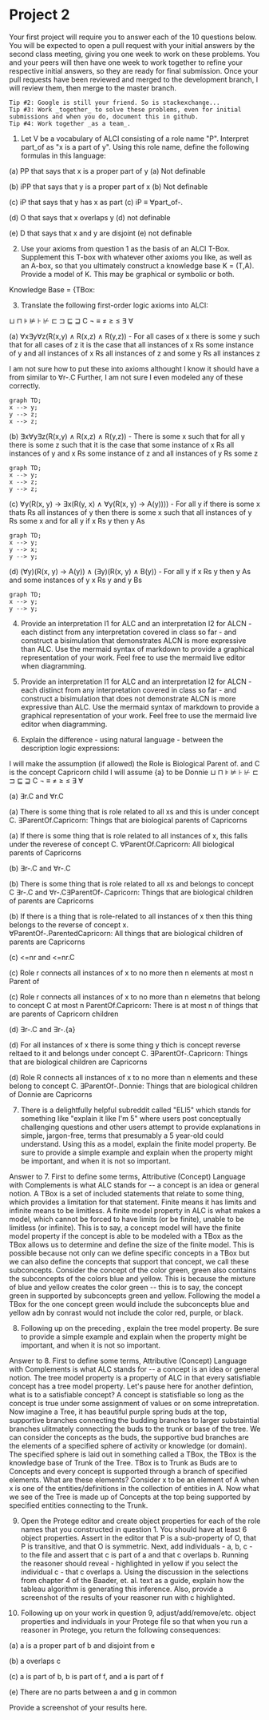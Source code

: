 # Project 2

Your first project will require you to answer each of the 10 questions below.  You will be expected to open a pull request with your initial answers by the second class meeting, giving you one week to work on these problems. You and your peers will then have one week to work together to refine your respective initial answers, so they are ready for final submission. Once your pull requests have been reviewed and merged to the development branch, I will review them, then merge to the master branch. 

```Tip #1: Carefully study the Baader, et. al. selections assigned on bisimulation; it is deceptively subtle, and quite powerful. 
Tip #2: Google is still your friend. So is stackexchange...
Tip #3: Work _together_ to solve these problems, even for initial submissions and when you do, document this in github. 
Tip #4: Work together _as a team_. 
```

1. Let V be a vocabulary of ALCI consisting of a role name "P". Interpret part_of as "x is a part of y". Using this role name, define the following formulas in this language:

  (a)  PP that says that x is a proper part of y
  (a) Not definable 
  
  (b) iPP that says that y is a proper part of x
  (b) Not definable 
  
  (c) iP that says that y has x as part 
  (c) iP ≡ ∀part_of-.
   
  (d)  O that says that x overlaps y
  (d)  not definable 
  
  (e)  D that says that x and y are disjoint 
  (e)  not definable 
  
2. Use your axioms from question 1 as the basis of an ALCI T-Box. Supplement this T-box with whatever other axioms you like, as well as an A-box, so that you ultimately construct a knowledge base K = (T,A). Provide a model of K. This may be graphical or symbolic or both.

Knowledge Base = {TBox: 

3. Translate the following first-order logic axioms into ALCI:

⊔ ⊓ ⊧ ⊭ ⊦ ⊬ ⊏ ⊐ ⊑ ⊒ C ¬ ≡ ≠ ≥ ≤ ∃ ∀

(a) ∀x∃y∀z(R(x,y) ∧ R(x,z) ∧ R(y,z)) - For all cases of x there is some y such that for all cases of z it is the case that all instances of x Rs some instance of y and all instances of x Rs all instances of z and some y Rs all instances z
 
 I am not sure how to put these into axioms althought I know it should have a from similar to ∀r-.C Further, I am not sure I even modeled any of these correctly.

```mermaid
graph TD;
x --> y;
y --> z;
x --> z;
```

(b) ∃x∀y∃z(R(x,y) ∧ R(x,z) ∧ R(y,z)) - There is some x such that for all y there is some z such that it is the case that some instance of x Rs all instances of y and x Rs some instance of z and all instances of y Rs some z

```mermaid
graph TD;
x --> y;
x --> z;
y --> z;
```

(c) ∀y(R(x, y) → ∃x(R(y, x) ∧ ∀y(R(x, y) → A(y)))) - For all y if there is some x thats Rs all instances of y then there is some x such that all instances of y Rs some x and for all y if x Rs y then y As

```mermaid
graph TD;
x --> y;
y --> x;
y --> y;
```

(d) (∀y)(R(x, y) → A(y)) ∧ (∃y)(R(x, y) ∧ B(y)) - For all y if x Rs y then y As and some instances of y x Rs y and y Bs

```mermaid
graph TD;
x --> y;
y --> y;
```

4. Provide an interpretation I1 for ALC and an interpretation I2 for ALCN - each distinct from any interpretation covered in class so far - and construct a bisimulation that demonstrates ALCN is more expressive than ALC. Use the mermaid syntax of markdown to provide a graphical representation of your work. Feel free to use the mermaid live editor when diagramming.



5. Provide an interpretation I1 for ALC and an interpretation I2 for ALCN - each distinct from any interpretation covered in class so far - and construct a bisimulation that does not demonstrate ALCN is more expressive than ALC. Use the mermaid syntax of markdown to provide a graphical representation of your work. Feel free to use the mermaid live editor when diagramming.



6. Explain the difference - using natural language - between the description logic expressions:

I will make the assumption (if allowed) the Role is Biological Parent of. and C is the concept Capricorn child
I will assume {a} to be Donnie
⊔ ⊓ ⊧ ⊭ ⊦ ⊬ ⊏ ⊐ ⊑ ⊒ C ¬ ≡ ≠ ≥ ≤ ∃ ∀

(a) ∃r.C and ∀r.C

(a) There is some thing that is role related to all xs and this is under concept C. 
    ∃ParentOf.Capricorn: Things that are biological parents of Capricorns

(a) If there is some thing that is role related to all instances of x, this falls under the reverese of concept C.
    ∀ParentOf.Capricorn: All biological parents of Capricorns 

(b) ∃r-.C and ∀r-.C

(b) There is some thing that is role related to all xs and belongs to concept C
    ∃r-.C and ∀r-.C∃ParentOf-.Capricorn: Things that are biological children of parents are Capricorns 

(b) If there is a thing that is role-related to all instances of x then this thing belongs to the reverse of concept x.  
    ∀ParentOf-.ParentedCapricorn: All things that are biological children of parents are Capricorns

(c) <=nr and <=nr.C

(c) Role r connects all instances of x to no more then n elements
    at most n Parent of

(c) Role r connects all instances of x to no more than n elemetns that belong to concept C
    at most n ParentOf.Capricorn: There is at most n of things that are parents of Capricorn children

(d) ∃r-.C and ∃r-.{a} 

(d) For all instances of x there is some thing y thich is concept reverse reltaed to it and belongs under concept C.
    ∃ParentOf-.Capricorn: Things that are biological children are Capricorns

(d) Role R connects all instances of x to no more than n elements and these belong to concept C.
    ∃ParentOf-.Donnie: Things that are biological children of Donnie are Capricorns

7. There is a delightfully helpful subreddit called "ELI5" which stands for something like "explain it like I'm 5" where users post conceptually challenging questions and other users attempt to provide explanations in simple, jargon-free, terms that presumably a 5 year-old could understand. Using this as a model, explain the finite model property. Be sure to provide a simple example and explain when the property might be important, and when it is not so important.

Answer to 7. First to define some terms, Attributive (Concept) Language with Complements is what ALC stands for -- a concept is an idea or general notion. A TBox is a set of included statements that relate to some thing, which provides a limitation for that statement. Finite means it has limits and infinite means to be limitless.  A finite model property in ALC is what makes a model, which cannot be forced to have limits (or be finite), unable to be limitless (or infinite). This is to say, a concept model will have the finite model property if the concept is able to be modeled with a TBox as the TBox allows us to determine and define the size of the finite model. This is possible because not only can we define specific concepts in a TBox but we can also define the concepts that support that concept, we call these subconcepts. Consider the concept of the color green, green also contains the subconcepts of the colors blue and yellow. This is because the mixture of blue and yellow creates the color green -- this is to say, the concept green in supported by subconcepts green and yellow. Following the model a TBox for the one concept green would include the subconcepts blue and yellow adn by conrast would not include the color red, purple, or black. 

8. Following up on the preceding , explain the tree model property. Be sure to provide a simple example and explain when the property might be important, and when it is not so important.

Answer to 8. First to define some terms, Attributive (Concept) Language with Complements is what ALC stands for -- a concept is an idea or general notion. The tree model property is a property of ALC in that every satisfiable concept has a tree model property. Let's pause here for another defintion, what is to a satisfiable concept? A concept is statisfiable so long as the concept is true under some assignment of values or on some intrepretation. Now imagine a Tree, it has beautiful purple spring buds at the top, supportive branches connecting the budding branches to larger substaintial branches ulitmately connecting the buds to the trunk or base of the tree. We can consider the concepts as the buds, the supportive bud branches are the elements of a specified sphere of activity or knowledge (or domain). The specified sphere is laid out in something called a TBox, the TBox is the knowledge base of Trunk of the Tree. TBox is to Trunk as Buds are to Concepts and every concept is supported through a branch of specified elements. What are these elements? Consider x to be an element of A when x is one of the entities/definitions in the collection of entities in A. Now what we see of the Tree is made up of Concepts at the top being supported by specified entities connecting to the Trunk. 

9. Open the Protege editor and create object properties for each of the role names that you constructed in question 1. You should have at least 6 object properties. Assert in the editor that P is a sub-property of O, that P is transitive, and that O is symmetric. Next, add individuals - a, b, c - to the file and assert that c is part of a and that c overlaps b. Running the reasoner should reveal - highlighted in yellow if you select the individual c - that c overlaps a. Using the discussion in the selections from chapter 4 of the Baader, et. al. text as a guide, explain how the tableau algorithm is generating this inference. Also, provide a screenshot of the results of your reasoner run with c highlighted.

10. Following up on your work in question 9, adjust/add/remove/etc. object properties and individuals in your Protege file so that when you run a reasoner in Protege, you return the following consequences:

  (a) a is a proper part of b and disjoint from e
  
  (b) a overlaps c
  
  (c) a is part of b, b is part of f, and a is part of f
  
  (e) There are no parts between a and g in common
  
Provide a screenshot of your results here.
